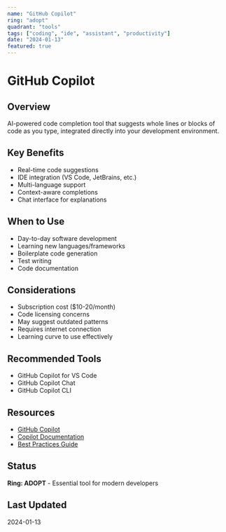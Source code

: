 ```yaml
---
name: "GitHub Copilot"
ring: "adopt"
quadrant: "tools"
tags: ["coding", "ide", "assistant", "productivity"]
date: "2024-01-13"
featured: true
---
```


# GitHub Copilot

## Overview
AI-powered code completion tool that suggests whole lines or blocks of code as you type, integrated directly into your development environment.

## Key Benefits
- Real-time code suggestions
- IDE integration (VS Code, JetBrains, etc.)
- Multi-language support
- Context-aware completions
- Chat interface for explanations

## When to Use
- Day-to-day software development
- Learning new languages/frameworks
- Boilerplate code generation
- Test writing
- Code documentation

## Considerations
- Subscription cost ($10-20/month)
- Code licensing concerns
- May suggest outdated patterns
- Requires internet connection
- Learning curve to use effectively

## Recommended Tools
- GitHub Copilot for VS Code
- GitHub Copilot Chat
- GitHub Copilot CLI

## Resources
- [GitHub Copilot](https://github.com/features/copilot)
- [Copilot Documentation](https://docs.github.com/copilot)
- [Best Practices Guide](https://github.blog/2023-06-20-how-to-write-better-prompts-for-github-copilot/)

## Status
**Ring: ADOPT** - Essential tool for modern developers

## Last Updated
2024-01-13
